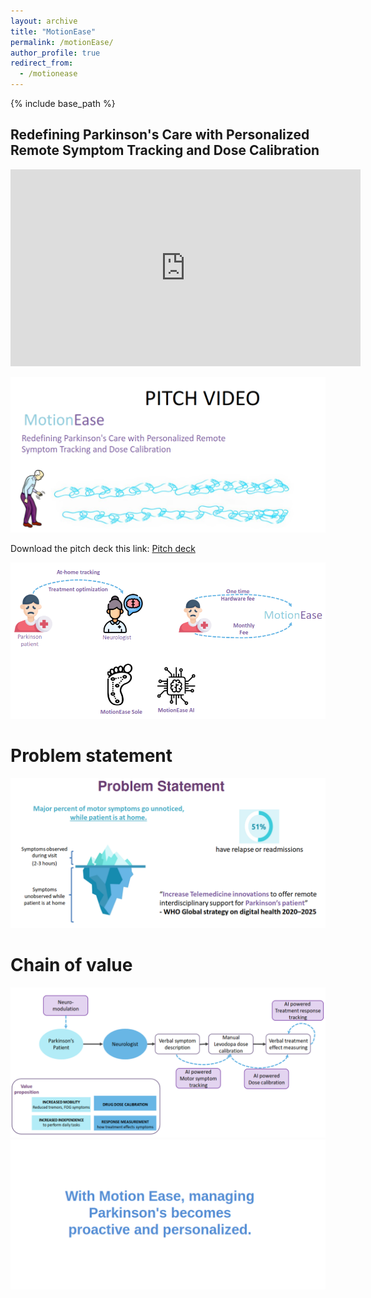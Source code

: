 ```yaml
---
layout: archive
title: "MotionEase"
permalink: /motionEase/
author_profile: true
redirect_from:
  - /motionease
---
```



{% include base_path %}

## Redefining Parkinson's Care with Personalized Remote Symptom Tracking and Dose Calibration


<iframe width="560" height="315" src="https://youtu.be/9z0tZaCwljA" frameborder="0" allowfullscreen></iframe>

[![Pitch Video](/images/motionEase/motionEase_videothumbnail.png)](https://youtu.be/https://youtu.be/9z0tZaCwljA)


Download the pitch deck this link: 
[Pitch deck](/files/MotionEase_pitch.pdf)


<img src="/images/motionEase/motionEase_slide001.png" alt="Normal"/> 

# Problem statement
<img src="/images/motionEase/motionEase_slide002.png" alt="Normal"/> 

# Chain of value
<img src="/images/motionEase/motionEase_slide003.png" alt="Normal"/> 

<img src="/images/motionEase/motionEase_slide004.png" alt="Normal"/> 
